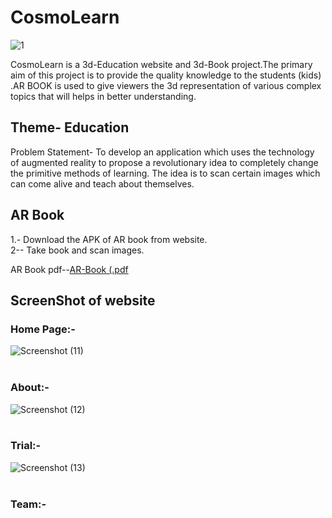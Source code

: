 # CosmoLearn
![1](https://user-images.githubusercontent.com/42642799/68140912-9bee5600-ff52-11e9-8f49-287db4757cce.png)

CosmoLearn is a 3d-Education website and 3d-Book project.The primary aim of this project is to provide the quality knowledge to the students (kids)  .AR BOOK is used to give viewers the 3d representation of various complex topics that will helps in better understanding.

## Theme- Education
Problem Statement- To develop an application which uses the technology of augmented reality to propose a revolutionary idea to completely change the primitive methods of learning. The idea is to scan certain images which can come alive and teach about themselves.

## AR Book<br>
1.- Download the APK of AR book from website.<br>
2-- Take book and scan images.<br>

AR Book pdf--[AR-Book (.pdf](https://github.com/prakhar3g/CosmoLearn/files/3805166/AR-Book.pdf)

## ScreenShot of website
### Home Page:-
![Screenshot (11)](https://user-images.githubusercontent.com/42642799/68141639-ea502480-ff53-11e9-8ab0-11d0549399fc.png)
<br>
<br>
### About:-
![Screenshot (12)](https://user-images.githubusercontent.com/42642799/68141701-05bb2f80-ff54-11e9-9efa-e02a97c65d30.png)
<br>
<br>
### Trial:-
![Screenshot (13)](https://user-images.githubusercontent.com/42642799/68141816-3f8c3600-ff54-11e9-9960-007041c49ff4.png)
<br>
<br>
### Team:-
